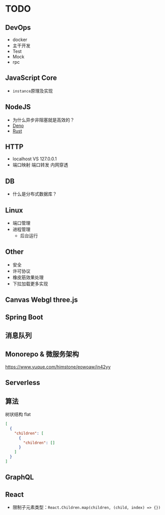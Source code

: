 # TODO

## DevOps

- docker
- 主干开发
- Test
- Mock
- rpc

## JavaScript Core

- `instance`原理及实现

## NodeJS

- 为什么异步非阻塞就是高效的？
- [Deno](https://deno.land/)
- [Rust](https://www.rust-lang.org/)

## HTTP

- localhost VS 127.0.0.1
- 端口映射 端口转发 内网穿透

## DB

- 什么是分布式数据库？

## Linux

- 端口管理
- 进程管理
  - 后台运行

## Other

- 安全
- 许可协议
- 橡皮筋效果处理
- 下拉加载更多实现

## Canvas Webgl three.js

## Spring Boot

## 消息队列

## Monorepo & 微服务架构

https://www.yuque.com/himstone/eowoaw/in42yy

## Serverless

## 算法

树状结构 flat

```JSON
[
  {
    "children": [
      {
        "children": []
      }
    ]
  }
]
```

## GraphQL

## React

- 限制子元素类型：`React.Children.map(children, (child, index) => {})`
